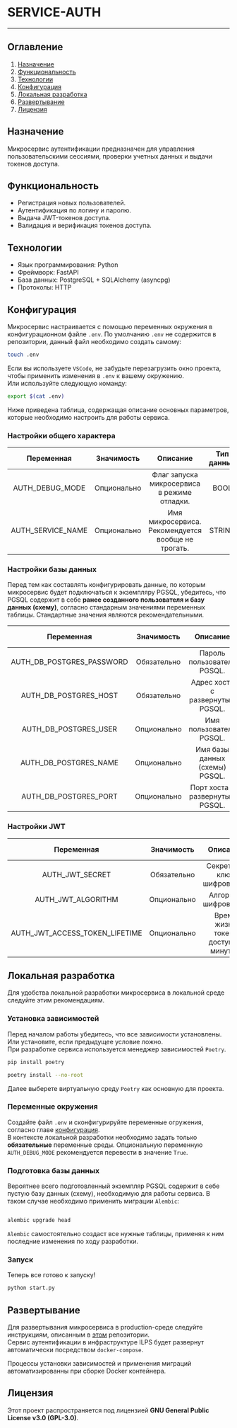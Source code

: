 # SERVICE-AUTH

---

## Оглавление

1. [Назначение](#назначение)
2. [Функциональность](#функциональность)
3. [Технологии](#технологии)
4. [Конфигурация](#конфигурация)
5. [Локальная разработка](#локальная-разработка)
6. [Развертывание](#развертывание)
7. [Лицензия](#лицензия)

## Назначение

Микросервис аутентификации предназначен для управления пользовательскими сессиями, проверки учетных данных и выдачи токенов доступа.

## Функциональность

- Регистрация новых пользователей.
- Аутентификация по логину и паролю.
- Выдача JWT-токенов доступа.
- Валидация и верификация токенов доступа.

## Технологии

- Язык программирования: Python
- Фреймворк: FastAPI
- База данных: PostgreSQL + SQLAlchemy (asyncpg)
- Протоколы: HTTP

## Конфигурация

Микросервис настраивается с помощью переменных окружения в конфигурационном файле `.env`. По умолчанию `.env` не содержится в репозитории, данный файл необходимо создать самому:

```bash
touch .env
```

Если вы используете `VSCode`, не забудьте перезагрузить окно проекта, чтобы применить изменения в `.env` к вашему окружению.  
Или используйте следующую команду:

```bash
export $(cat .env)

```

Ниже приведена таблица, содержащая описание основных параметров, которые необходимо настроить для работы сервиса.

### Настройки общего характера

| **Переменная**      | **Значимость** | **Описание**                                       | **Тип данных** | **Стандартное значение** |
|:-------------------:|:--------------:|:--------------------------------------------------:|:--------------:|:------------------------:|
| AUTH_DEBUG_MODE     | Опционально    | Флаг запуска микросервиса в режиме отладки.        | BOOL           | True                     |
| AUTH_SERVICE_NAME   | Опционально    | Имя микросервиса. Рекомендуется вообще не трогать. | STRING         | ilps-service-auth        |

### Настройки базы данных

Перед тем как составлять конфигурировать данные, по которым микросервис будет подключаться к экземпляру PGSQL, убедитесь, что PGSQL содержит
в себе **ранее созданного пользователя и базу данных (схему)**, согласно стандарным значениями переменных таблицы. Стандартные значения являются рекомендательными.

| **Переменная**            | **Значимость** | **Описание**                     | **Тип данных** | **Стандартное значение** |
|:-------------------------:|:--------------:|:--------------------------------:|:--------------:|:------------------------:|
| AUTH_DB_POSTGRES_PASSWORD | Обязательно    | Пароль пользователя PGSQL.       | STRING         |                          |
| AUTH_DB_POSTGRES_HOST     | Обязательно    | Адрес хоста с развернутым PGSQL. | STRING         |                          |
| AUTH_DB_POSTGRES_USER     | Опционально    | Имя пользователя PGSQL.          | STRING         | service_auth             |
| AUTH_DB_POSTGRES_NAME     | Опционально    | Имя базы данных (схемы) PGSQL.   | STRING         | auth                     |
| AUTH_DB_POSTGRES_PORT     | Опционально    | Порт хоста с развернутым PGSQL.  | INTEGER        | 5432                     |

### Настройки JWT

| **Переменная**                 | **Значимость** | **Описание**                          | **Тип данных** | **Стандартное значение** |
|:------------------------------:|:--------------:|:-------------------------------------:|:--------------:|:------------------------:|
| AUTH_JWT_SECRET                | Обязательно    | Секретный ключ шифрования.            | STRING         |                          |
| AUTH_JWT_ALGORITHM             | Опционально    | Алгоритм шифрования.                  | STRING         | HS512                    |
| AUTH_JWT_ACCESS_TOKEN_LIFETIME | Опционально    | Время жизни токена доступа в минутах. | INTEGER        | 60                       |

## Локальная разработка

Для удобства локальной разработки микросервиса в локальной среде следуйте этим рекомендациям.

### Установка зависимостей

Перед началом работы убедитесь, что все зависимости установлены. Или установите, если предыдущее условие ложно.  
При разработке сервиса используется менеджер зависимостей `Poetry`.

```bash
pip install poetry
```

```bash
poetry install --no-root
```

Далее выберете виртуальную среду `Poetry` как основную для проекта.

### Переменные окружения

Создайте файл `.env` и сконфигурируйте переменные огружения, согласно главе [конфигурация](#конфигурация).  
В контексте локальной разработки необходимо задать только **обязательные** переменные среды. Опциональную переменную `AUTH_DEBUG_MODE` рекомендуется перевести в значение `True`.

### Подготовка базы данных

Вероятнее всего подготовленный экземпляр PGSQL содержит в себе пустую базу данных (схему), необходимую для работы сервиса. В таком случае необходимо применить миграции `Alembic`:

```bash

alembic upgrade head
```

`Alembic` самостоятельно создаст все нужные таблицы, применяя к ним последние изменения по ходу разработки.

### Запуск

Теперь все готово к запуску!

```bash
python start.py

```

## Развертывание

Для развертывания микросервиса в production-среде следуйте инструкциям, описанным в [этом](https://github.com/FEFU-ILPS/ILPS) репозитории.  
Сервис аутентификации в инфраструктуре ILPS будет развернут автоматически посредством `docker-compose`.

Процессы установки зависимостей и применения миграций автоматизированны при сборке Docker контейнера.

## Лицензия

Этот проект распространяется под лицензией **GNU General Public License v3.0 (GPL-3.0)**.
